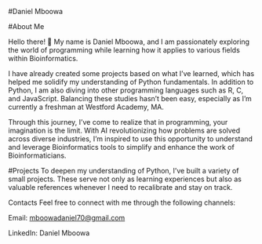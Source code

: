 #Daniel Mboowa

#About Me



Hello there! 👋 My name is Daniel Mboowa, and I am passionately exploring the world of programming while learning how it applies to various fields within Bioinformatics.

I have already created some projects based on what I’ve learned, which has helped me solidify my understanding of Python fundamentals. In addition to Python, I am also diving into other programming languages such as R, C, and JavaScript. Balancing these studies hasn’t been easy, especially as I’m currently a freshman at Westford Academy, MA.

Through this journey, I’ve come to realize that in programming, your imagination is the limit. With AI revolutionizing how problems are solved across diverse industries, I’m inspired to use this opportunity to understand and leverage Bioinformatics tools to simplify and enhance the work of Bioinformaticians.

#Projects
To deepen my understanding of Python, I’ve built a variety of small projects. These serve not only as learning experiences but also as valuable references whenever I need to recalibrate and stay on track.

Contacts
Feel free to connect with me through the following channels:

Email: mboowadaniel70@gmail.com

LinkedIn: Daniel Mboowa
